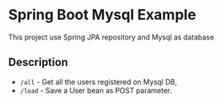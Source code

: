 # Spring Boot Mysql Example
This project use Spring JPA repository and Mysql as database  

## Description
- `/all` - Get all the users registered on Mysql DB,
- `/load` - Save a User bean as POST parameter.

